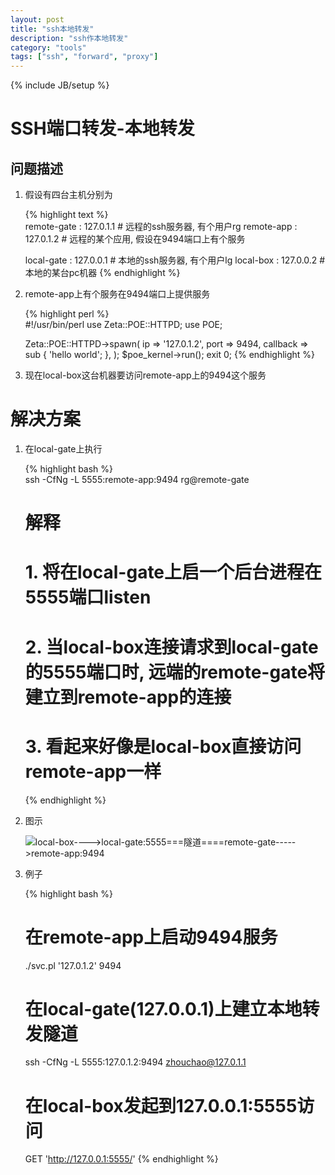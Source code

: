 ```yaml
---
layout: post
title: "ssh本地转发"
description: "ssh作本地转发"
category: "tools"
tags: ["ssh", "forward", "proxy"]
---
```


{% include JB/setup %}


# SSH端口转发-本地转发

## 问题描述
1. 假设有四台主机分别为

   {% highlight text %}  
   remote-gate : 127.0.1.1  # 远程的ssh服务器, 有个用户rg
   remote-app  : 127.0.1.2  # 远程的某个应用, 假设在9494端口上有个服务
   
   local-gate  : 127.0.0.1  # 本地的ssh服务器, 有个用户lg
   local-box   : 127.0.0.2  # 本地的某台pc机器
   {% endhighlight %}  
   
2. remote-app上有个服务在9494端口上提供服务

   {% highlight perl %}  
   #!/usr/bin/perl
   use Zeta::POE::HTTPD;
   use POE;

   Zeta::POE::HTTPD->spawn( 
       ip       => '127.0.1.2',
       port     => 9494, 
       callback => sub { 'hello world'; },
   );
   $poe_kernel->run();
   exit 0;
   {% endhighlight %}  
   
3. 现在local-box这台机器要访问remote-app上的9494这个服务

# 解决方案
1. 在local-gate上执行

   {% highlight bash %}  
   ssh -CfNg -L 5555:remote-app:9494 rg@remote-gate
   # 解释
   # 1. 将在local-gate上启一个后台进程在5555端口listen
   # 2. 当local-box连接请求到local-gate的5555端口时, 远端的remote-gate将建立到remote-app的连接
   # 3. 看起来好像是local-box直接访问remote-app一样
   {% endhighlight %}  

2. 图示

   ![local-box---->local-gate:5555===隧道====remote-gate----->remote-app:9494](images/local_proxy.png)
3. 例子
   
   {% highlight bash %}  
   # 在remote-app上启动9494服务
   ./svc.pl '127.0.1.2' 9494

   # 在local-gate(127.0.0.1)上建立本地转发隧道
   ssh -CfNg -L 5555:127.0.1.2:9494 zhouchao@127.0.1.1

   # 在local-box发起到127.0.0.1:5555访问
   GET 'http://127.0.0.1:5555/' 
   {% endhighlight %}  

